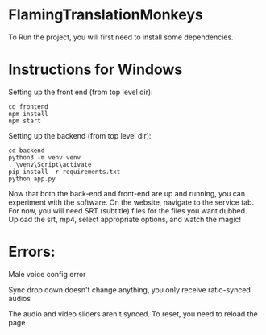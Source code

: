 # FlamingTranslationMonkeys

To Run the project, you will first need to install some dependencies.

# Instructions for Windows
Setting up the front end (from top level dir):

``` 
cd frontend
npm install
npm start 
```

Setting up the backend (from top level dir):

```
cd backend
python3 -m venv venv
. \venv\Script\activate
pip install -r requirements.txt
python app.py
```

Now that both the back-end and front-end are up and running, you can
experiment with the software. On the website, navigate to the service
tab. For now, you will need SRT (subtitle) files for the files you want
dubbed. Upload the srt, mp4, select appropriate options, and watch the magic!

# Errors:
Male voice config error

Sync drop down doesn't change anything, you only receive ratio-synced audios

The audio and video sliders aren't synced. To reset, you need to reload the page
